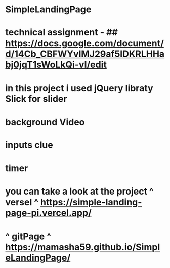 # SimpleLandingPage
# technical assignment - ## https://docs.google.com/document/d/14Cb_CBFWYvlMJ29af5IDKRLHHabj0jqT1sWoLkQi-vI/edit
# in this project i used jQuery libraty Slick for slider
# background Video
# inputs clue
# timer
# you can take a look at the project ^ versel ^ https://simple-landing-page-pi.vercel.app/
# ^ gitPage ^ https://mamasha59.github.io/SimpleLandingPage/ 
